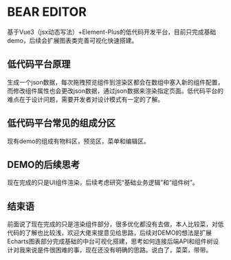 # BEAR EDITOR

基于Vue3（jsx动态写法）+Element-Plus的低代码开发平台，目前只完成基础demo，后续会扩展图表类完善可视化快速搭建。

## 低代码平台原理

生成一个json数据，每次拖拽预览组件到渲染区都会在数组中塞入新的组件配置，而修改组件属性也会更改json数据，通过json数据来渲染指定页面。低代码平台的难点在于设计问题，需要开发者对设计模式有一定的了解。

## 低代码平台常见的组成分区

现有demo的组成有物料区，预览区，菜单和编辑区。

## DEMO的后续思考

现在完成的只是UI组件渲染，后续考虑研究“基础业务逻辑”和“组件树”。

## 结束语

前面说了现在完成的只是渲染组件部分，很多优化都没有去做，本人比较菜，对低代码的了解也比较浅，欢迎大佬来提意见给思路，后续对DEMO的想法是扩展Echarts图表部分完成基础的中台可视化搭建，思考如何连接后端API和组件树设计对我来说是件很困难的事，现在还没有明确的思路。说白了，菜菜，带带。
